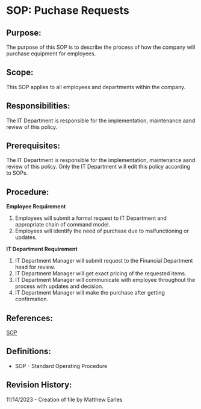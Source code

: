 # SOP: Puchase Requests 

## Purpose:

The purpose of this SOP is to describe the process of how the company will purchase equipment for employees.

## Scope:

This SOP applies to all employees and departments within the company.

## Responsibilities:

The IT Department is responsible for the implementation, maintenance aand review of this policy.

## Prerequisites:

The IT Department is responsible for the implementation, maintenance aand review of this policy. Only the IT Department will edit this policy according to SOPs.


## Procedure:

**Employee Requirement**
1. Employees will submit a formal request to IT Department and appropriate chain of command model.
2. Employees will identify the need of purchase due to malfunctioning or updates.

**IT Department Requirement**
1. IT Department Manager will submit request to the Financial Department head for review.
2. IT Department Manager will get exact pricing of the requested items.
3. IT Department Manager will communicate with employee throughout the process with updates and decision.
4. IT Department Manager will make the purchase after getting confirmation.

## References:

[SOP](https://github.com/Argent-Daw/SOP-Topologies-Documentation)

## Definitions:

* SOP - Standard Operating Procedure

## Revision History:

11/14/2023 - Creation of file by Matthew Earles
